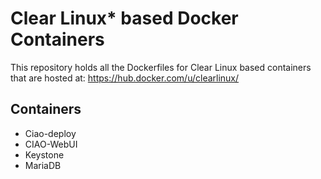 Clear Linux* based Docker Containers
====================================

This repository holds all the Dockerfiles for Clear Linux based containers that are hosted at:
https://hub.docker.com/u/clearlinux/

Containers
----------
- Ciao-deploy
- CIAO-WebUI
- Keystone
- MariaDB

